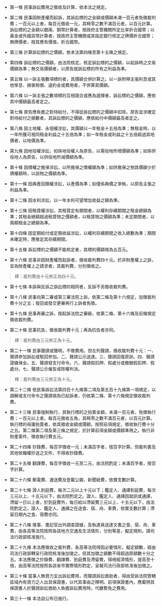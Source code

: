 * 第一條 民事訴訟費用之徵收及計算，依本法之規定。

* 第二條 民事因財產權而起訴，其訴訟標的之金額或價額未滿一百元者免徵裁判費；一百元以上者，每百元徵收一元，其畸零之數不滿百元者，以百元計算。訴訟標的之金額以銀兩、銅幣計算者，按政府主管機關所定比率折合國幣；以黃金或外國貨幣計算者，按政府主管機關或其指定銀行核定之牌價折合國幣；無牌價者，按其應有價值，折合國幣。

* 第三條 計算訴訟標的之價額，依本法第四條至第十五條之規定。

* 第四條 訴訟標的之價額，由法院核定。核定訴訟標的之價額，以起訴時之交易價額為準；無交易價額者，以原告就訴訟標的所有之利益為準。

* 第五條 以一訴主張數項標的者，其價額合併計算之。以一訴附帶主張利息或其他孳息、損害賠償、違約金或費用者，不併算其價額。

* 第六條 以一訴主張之數項標的互相競合或應為選擇者，訴訟標的之價額，應依其中價額最高者定之。

* 第七條 原告應負擔之對待給付，不得從訴訟標的之價額中扣除。原告並求確定對待給付之額數者，其訴訟標的之價額，應依給付中價額最高者定之。

* 第八條 因土地權、永佃權涉訟，其價額以一年租金十五倍為準；無租金時，以一年所獲可視同租金利益之十五倍為準；如一年租金或利益之十五倍超過其地價者，以地價為準。

* 第九條 因地役權涉訟，如係地役權人為原告，以需役地所增價額為準；如係供役地人為原告，以供役地所減價額為準。

* 第十條 因債權之擔保涉訟，以所擔保之債權額為準；如供擔保之物其價額少於債權額時，以該物之價額為準。

* 第十一條 因典產回贖權涉訟，以產價為準；如僅係典價之爭執，以原告主張之利益為準。

* 第十二條 因水利涉訟，以一年水利可望增加收益之額為準。

* 第十三條 因租賃權涉訟，其租賃定有期間者，以權利存續期間之租金總額為準；其租金總額超過租賃物之價額者，以租賃物之價額為準；未定期間者，以兩期租金之總額為準。

* 第十四條 因定期給付或定期收益涉訟，以權利存續期間之收入總數為準；期間未確定時，應推定其存續期間。

* 第十五條 訴訟標的之價額不能核定者，其標的價額視為五百元。

* 第十六條 民事非因財產權而起訴者，徵收裁判費四十元。於非財產權上之訴，並為財產權上之請求者，其裁判費，分別徵收之。

> 釋：裁判費由十元修正為四十元。

* 第十七條 本訴與反訴之訴訟標的相同者，反訴不另徵收裁判費。

* 第十八條 民事向第二審或第三審法院上訴，依第二條及第十六規定，加徵裁判費十分之五；發回或發交更審再行上訴者免徵。

* 第十九條 民事再審之訴，按起訴法院之審級，依第二條、第十六條及前條規定徵收裁判費。

* 第二十條 民事抗告，徵收裁判費十元；再為抗告者亦同。

> 釋：裁判費由三元修正為十元。

* 第二十一條 民事聲請或聲明，不徵費用。但左列聲請，徵收裁判費十元：一、聲請參加訴訟或駁回參加。二、聲請公示送達。三、聲請回復原狀。四、聲請證據保全。五、聲請發支付命令。六、聲請假扣押、假處分或撤銷假扣押、假處分。七、聲請公示催告或除權判決。

> 釋：裁判費由三元修正為十元。

* 第二十二條 依民事訴訟法第四百十九條第二項及第五百十九條第一項規定，以調解或支付命令之聲請視為已起訴者，仍依第二條、第十六條規定徵收裁判費。

* 第二十三條 民事強制執行，其執行標的之拍賣金額，未滿一百元者，免徵執行費；一百元以上者，每百元徵收五角，其畸零之數不滿百元者，以百元計算。執行標的毋庸拍賣者，依其徵收金額或價額，按照前項規定，徵收執行費十分之五。第二條第二項及第三條之規定，於計算前項金額或價額準用之。執行非財產案件，徵收執行費五元。

* 第二十四條 抄錄費，每百字徵收一元；未滿百字者，按百字計算。但裁判書及其他依職權抄送之文件，不得收抄錄費。

* 第二十五條 翻譯費，每百字徵收一元至二元，由法院酌定；未滿百字者，按百字計算。

* 第二十六條 郵電費、運送費及登載公報、新聞紙費，依實支數計算。

* 第二十七條 證人到庭費，每次二元以上十元以下；鑑定人、通譯到庭費，每次三元以上、十五元以下，由法院酌定之。證人、鑑定人、通譯因就訊或通譯，滯留一日以上者，於到庭費外，每日給以滯留費三元以上、十五元以下，由法院酌定之。證人、鑑定人、通譯之在途食、宿、舟、車費，依實支數計算；滯留日期內之食、宿費亦同。

* 第二十八條 推事、書記官出外調查證據，及執達員送達文書之食、宿、舟、車費，由各高等法院按照各該地方交通及生活情形，分別等差，擬定規則，請司法行政部核准施行。

* 第二十九條 本法應徵收之裁判費，各高等法院得因必要情形，擬定額數，經由司法行政部轉呈行政院核准後加徵之。但其加徵之額數不得超過原額數十分之五。本法應徵之抄錄費、翻譯費、到庭費及滯留費，得視經濟情形，提高至十倍，由高等法院按照各該省市實際情形酌定，呈報司法行政部核准後加徵之。

* 第三十條 當事人無資力支出訴訟費用，而聲請訴訟救助者，得由受訴法院管轄區域內有資力之人出具保證書，以代其事由之釋明。前項保證書內，應載明具保證書人於聲請訴訟救助人負擔訴訟費用時，代繳暫免之費用。

* 第三十一條 本法自公布日施行。

